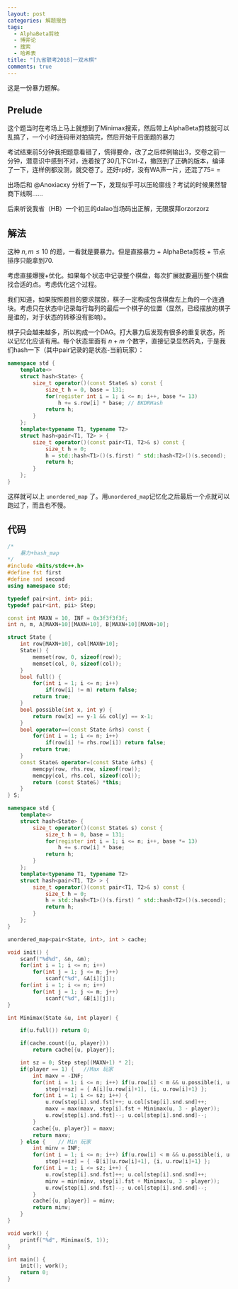 ```yaml
---
layout: post
categories: 解题报告
tags:
  - AlphaBeta剪枝
  - 博弈论
  - 搜索
  - 哈希表
title: "[九省联考2018]一双木棋"
comments: true
---
```


这是一份暴力题解。

## Prelude

这个题当时在考场上马上就想到了Minimax搜索，然后带上AlphaBeta剪枝就可以乱搞了，一个小时连码带对拍搞完，然后开始干后面题的暴力

考试结束前5分钟我把题意看错了，慌得要命，改了之后样例输出3，交卷之前一分钟，潜意识中感到不对，连着按了30几下Ctrl-Z，撤回到了正确的版本，编译了一下，连样例都没测，就交卷了。还好rp好，没有WA声一片，还混了75= =

出场后和 @Anoxiacxy 分析了一下，发现似乎可以压轮廓线？考试的时候果然智商下线啊……

后来听说我省（HB）一个初三的dalao当场码出正解，无限膜拜orzorzorz

## 解法

这种 $n, m \le 10$ 的题，一看就是要暴力。但是直接暴力 + AlphaBeta剪枝 + 节点排序只能拿到70.

考虑直接爆搜+优化。如果每个状态中记录整个棋盘，每次扩展就要遍历整个棋盘找合适的点。考虑优化这个过程。

我们知道，如果按照题目的要求摆放，棋子一定构成包含棋盘左上角的一个连通块。考虑只在状态中记录每行每列的最后一个棋子的位置（显然，已经摆放的棋子是谁的，对于状态的转移没有影响）。

棋子只会越来越多，所以构成一个DAG。打大暴力后发现有很多的重复状态，所以记忆化应该有用。每个状态里面有 $n+m$ 个数字，直接记录显然药丸，于是我们hash一下（其中pair记录的是状态-当前玩家）：

```cpp
namespace std {
    template<>
    struct hash<State> {
        size_t operator()(const State& s) const {
            size_t h = 0, base = 131;
            for(register int i = 1; i <= n; i++, base *= 13) 
                h += s.row[i] * base; // BKDRHash
            return h;
        }
    };
    template<typename T1, typename T2>
    struct hash<pair<T1, T2> > {
    	size_t operator()(const pair<T1, T2>& s) const {
    		size_t h = 0;
    		h = std::hash<T1>()(s.first) ^ std::hash<T2>()(s.second);
    		return h;
    	}
    };
}
```

这样就可以上 `unordered_map` 了。用`unordered_map`记忆化之后最后一个点就可以跑过了，而且也不慢。

## 代码

```cpp
/*
	暴力+hash_map
*/
#include <bits/stdc++.h>
#define fst first
#define snd second
using namespace std;

typedef pair<int, int> pii;
typedef pair<int, pii> Step;

const int MAXN = 10, INF = 0x3f3f3f3f;
int n, m, A[MAXN+10][MAXN+10], B[MAXN+10][MAXN+10];

struct State {
	int row[MAXN+10], col[MAXN+10];
	State() {
		memset(row, 0, sizeof(row)); 
		memset(col, 0, sizeof(col));
	}
	bool full() {
		for(int i = 1; i <= n; i++)
			if(row[i] != m) return false;
		return true;
	}
	bool possible(int x, int y) {
		return row[x] == y-1 && col[y] == x-1;
	}
	bool operator==(const State &rhs) const {
	    for(int i = 1; i <= n; i++)
	        if(row[i] != rhs.row[i]) return false;
	    return true;
	}
	const State& operator=(const State &rhs) {
		memcpy(row, rhs.row, sizeof(row));
		memcpy(col, rhs.col, sizeof(col));
		return (const State&) *this;
	}
} S;

namespace std {
    template<>
    struct hash<State> {
        size_t operator()(const State& s) const {
            size_t h = 0, base = 131;
            for(register int i = 1; i <= n; i++, base *= 13) 
                h += s.row[i] * base;
            return h;
        }
    };
    template<typename T1, typename T2>
    struct hash<pair<T1, T2> > {
    	size_t operator()(const pair<T1, T2>& s) const {
    		size_t h = 0;
    		h = std::hash<T1>()(s.first) ^ std::hash<T2>()(s.second);
    		return h;
    	}
    };
}

unordered_map<pair<State, int>, int > cache;

void init() {
	scanf("%d%d", &n, &m);
	for(int i = 1; i <= n; i++)
		for(int j = 1; j <= m; j++)
			scanf("%d", &A[i][j]);
	for(int i = 1; i <= n; i++)
		for(int j = 1; j <= m; j++)
			scanf("%d", &B[i][j]);
}

int Minimax(State &u, int player) {

	if(u.full()) return 0;

	if(cache.count({u, player}))
		return cache[{u, player}];

	int sz = 0; Step step[(MAXN+1) * 2];
	if(player == 1) {	//Max 玩家
		int maxv = -INF;
		for(int i = 1; i <= n; i++) if(u.row[i] < m && u.possible(i, u.row[i]+1))
			step[++sz] = { A[i][u.row[i]+1], {i, u.row[i]+1} };
		for(int i = 1; i <= sz; i++) {
			u.row[step[i].snd.fst]++; u.col[step[i].snd.snd]++;
			maxv = max(maxv, step[i].fst + Minimax(u, 3 - player));
			u.row[step[i].snd.fst]--; u.col[step[i].snd.snd]--;
		}
		cache[{u, player}] = maxv;
		return maxv;
	} else {	// Min 玩家
		int minv = INF;
		for(int i = 1; i <= n; i++) if(u.row[i] < m && u.possible(i, u.row[i]+1))
			step[++sz] = { -B[i][u.row[i]+1], {i, u.row[i]+1} };
		for(int i = 1; i <= sz; i++) {
			u.row[step[i].snd.fst]++; u.col[step[i].snd.snd]++;
			minv = min(minv, step[i].fst + Minimax(u, 3 - player));
			u.row[step[i].snd.fst]--; u.col[step[i].snd.snd]--;
		}
		cache[{u, player}] = minv;
		return minv;
	}
}

void work() {
	printf("%d", Minimax(S, 1));
}

int main() {
	init(); work();
	return 0;
}
```

